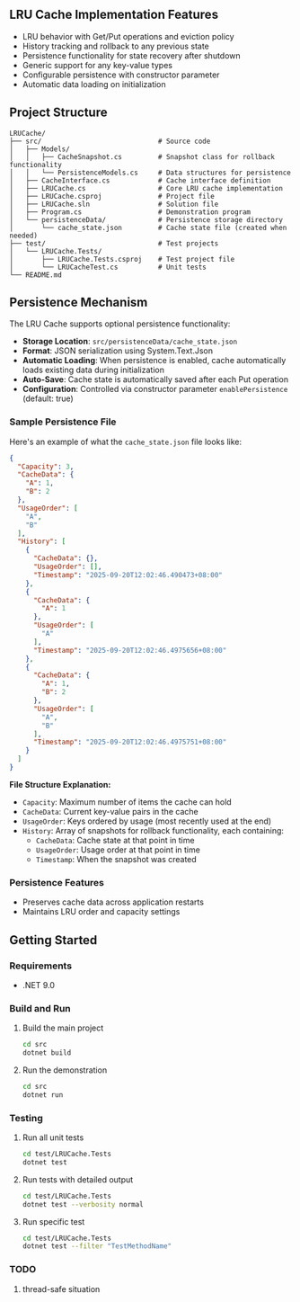 ## LRU Cache Implementation Features

- LRU behavior with Get/Put operations and eviction policy
- History tracking and rollback to any previous state
- Persistence functionality for state recovery after shutdown
- Generic support for any key-value types
- Configurable persistence with constructor parameter
- Automatic data loading on initialization

## Project Structure

```
LRUCache/
├── src/                             # Source code
│   ├── Models/
│   │   ├── CacheSnapshot.cs         # Snapshot class for rollback functionality
│   │   └── PersistenceModels.cs     # Data structures for persistence
│   ├── CacheInterface.cs            # Cache interface definition
│   ├── LRUCache.cs                  # Core LRU cache implementation
│   ├── LRUCache.csproj              # Project file
│   ├── LRUCache.sln                 # Solution file
│   ├── Program.cs                   # Demonstration program
│   └── persistenceData/             # Persistence storage directory
│       └── cache_state.json         # Cache state file (created when needed)
├── test/                            # Test projects
│   └── LRUCache.Tests/
│       ├── LRUCache.Tests.csproj    # Test project file
│       └── LRUCacheTest.cs          # Unit tests
└── README.md
```

## Persistence Mechanism

The LRU Cache supports optional persistence functionality:

- **Storage Location**: `src/persistenceData/cache_state.json`
- **Format**: JSON serialization using System.Text.Json
- **Automatic Loading**: When persistence is enabled, cache automatically loads existing data during initialization
- **Auto-Save**: Cache state is automatically saved after each Put operation
- **Configuration**: Controlled via constructor parameter `enablePersistence` (default: true)

### Sample Persistence File

Here's an example of what the `cache_state.json` file looks like:

```json
{
  "Capacity": 3,
  "CacheData": {
    "A": 1,
    "B": 2
  },
  "UsageOrder": [
    "A",
    "B"
  ],
  "History": [
    {
      "CacheData": {},
      "UsageOrder": [],
      "Timestamp": "2025-09-20T12:02:46.490473+08:00"
    },
    {
      "CacheData": {
        "A": 1
      },
      "UsageOrder": [
        "A"
      ],
      "Timestamp": "2025-09-20T12:02:46.4975656+08:00"
    },
    {
      "CacheData": {
        "A": 1,
        "B": 2
      },
      "UsageOrder": [
        "A",
        "B"
      ],
      "Timestamp": "2025-09-20T12:02:46.4975751+08:00"
    }
  ]
}
```

**File Structure Explanation:**
- `Capacity`: Maximum number of items the cache can hold
- `CacheData`: Current key-value pairs in the cache
- `UsageOrder`: Keys ordered by usage (most recently used at the end)
- `History`: Array of snapshots for rollback functionality, each containing:
  - `CacheData`: Cache state at that point in time
  - `UsageOrder`: Usage order at that point in time
  - `Timestamp`: When the snapshot was created

### Persistence Features
- Preserves cache data across application restarts
- Maintains LRU order and capacity settings

## Getting Started

### Requirements

- .NET 9.0

### Build and Run

1. Build the main project
   ```bash
   cd src
   dotnet build
   ```

2. Run the demonstration
   ```bash
   cd src
   dotnet run
   ```

### Testing

1. Run all unit tests
   ```bash
   cd test/LRUCache.Tests
   dotnet test
   ```

2. Run tests with detailed output
   ```bash
   cd test/LRUCache.Tests
   dotnet test --verbosity normal
   ```

3. Run specific test
   ```bash
   cd test/LRUCache.Tests
   dotnet test --filter "TestMethodName"
   ```

### TODO

1. thread-safe situation